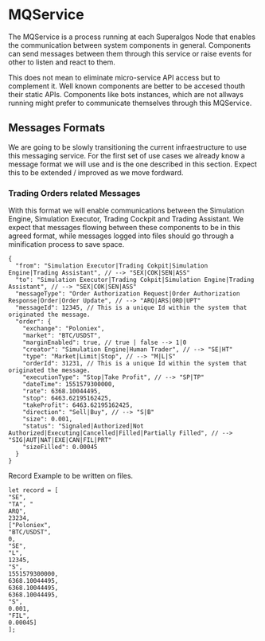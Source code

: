 # MQService

The MQService is a process running at each Superalgos Node that enables the communication between system components in general. Components can send messages between them through this service or raise events for other to listen and react to them.

This does not mean to eliminate micro-service API access but to complement it. Well known components are better to be accesed thouth their static APIs. Components like bots instances, which are not allways running might prefer to communicate themselves through this MQService.

## Messages Formats

We are going to be slowly transitioning the current infraestructure to use this messaging service. For the first set of use cases we already know a message format we will use and is the one described in this section. Expect this to be extended / improved as we move fordward.

### Trading Orders related Messages

With this format we will enable communications between the Simulation Engine, Simulation Executor, Trading Cockpit and Trading Assistant. We expect that messages flowing between these components to be in this agreed format, while messages logged into files should go through a minification process to save space.

```
{
  "from": "Simulation Executor|Trading Cokpit|Simulation Engine|Trading Assistant", // --> "SEX|COK|SEN|ASS"
  "to": "Simulation Executor|Trading Cokpit|Simulation Engine|Trading Assistant", // --> "SEX|COK|SEN|ASS"
  "messageType": "Order Authorization Request|Order Authorization Response|Order|Order Update", // --> "ARQ|ARS|ORD|UPT"
  "messageId": 12345, // This is a unique Id within the system that originated the message.
  "order": {
    "exchange": "Poloniex",
    "market": "BTC/USDST",
    "marginEnabled": true, // true | false --> 1|0
    "creator": "Simulation Engine|Human Trader", // --> "SE|HT"
    "type": "Market|Limit|Stop", // --> "M|L|S"
    "orderId": 31231, // This is a unique Id within the system that originated the message.
    "executionType": "Stop|Take Profit", // --> "SP|TP"
    "dateTime": 1551579300000,
    "rate": 6368.10044495,
    "stop": 6463.62195162425,
    "takeProfit": 6463.62195162425,
    "direction": "Sell|Buy", // --> "S|B"
    "size": 0.001,
    "status": "Signaled|Authorized|Not Authorized|Executing|Cancelled|Filled|Partially Filled", // --> "SIG|AUT|NAT|EXE|CAN|FIL|PRT"
    "sizeFilled": 0.00045
  }
}
```

Record Example to be written on files.

```
let record = [
"SE", 
"TA", "
ARQ", 
23234, 
["Poloniex", 
"BTC/USDST",
0,
"SE", 
"L", 
12345, 
"S", 
1551579300000, 
6368.10044495, 
6368.10044495, 
6368.10044495, 
"S", 
0.001, 
"FIL", 
0.00045]
];
```
